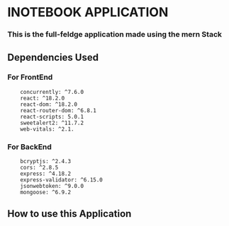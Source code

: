 # INOTEBOOK APPLICATION
### This is the full-feldge application made using the mern Stack

## Dependencies Used
### For FrontEnd
```dotnetcli
    concurrently: ^7.6.0
    react: ^18.2.0
    react-dom: ^18.2.0
    react-router-dom: ^6.8.1
    react-scripts: 5.0.1
    sweetalert2: ^11.7.2
    web-vitals: ^2.1.
```
### For BackEnd
```dotnetcli
    bcryptjs: ^2.4.3
    cors: ^2.8.5
    express: ^4.18.2
    express-validator: ^6.15.0
    jsonwebtoken: ^9.0.0
    mongoose: ^6.9.2
```

## How to use this Application
